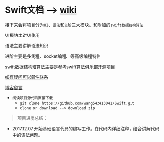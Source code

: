 # Swift文档 --> [wiki](https://github.com/wang542413041/WangSwift/wiki)<br/>

接下来会将项目分为`UI`、`语法`和`进阶`三大模块。和附加的`swift数据结构算法`

UI模块主讲UI使用

语法主要讲解语法知识

进阶主要是多线程、socket编程、等高级编程特性

swift数据结构和算法主要是参考swift算法俱乐部开源项目

[如有疑问可以邮件联系](wangjiawei@wangjiawei.wang)

[博客留言](http://www.wangjiawei.wang)

* `阅读项目源代码直接下载`
    * ```git clone https://github.com/wang542413041/Swift.git```
    * ```clone or download --> download zip```
    
> 项目进度总结：

* 2017.12.07 开始基础语言代码的编写工作。在代码内详细注释，结合讲解代码中的语法问题。

<!-- * `Swift语言网状图`
    ![Swift网状结构图](https://github.com/wang542413041/picturesFactory/blob/master/Swift%E5%9F%BA%E6%9C%AC%E8%AF%AD%E6%B3%95%E6%80%9D%E7%BB%B4%E5%AF%BC%E5%9B%BE.png?raw=true) -->


